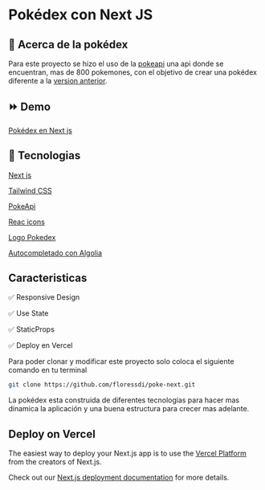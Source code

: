 

# Pokédex con Next JS

## 🎯 Acerca de la pokédex

Para este proyecto se hizo el uso de la [pokeapi](https://pokeapi.co/) una api donde se encuentran, mas de 800 pokemones, con el objetivo de crear una pokédex diferente a la [version anterior](https://floressdi.github.io/Pokedex/?pokemon=charmander).


## ⏩ Demo

[Pokédex en Next js](https://poke-next-sand.vercel.app/)


 
## 🚀 Tecnologias

[Next js](https://nextjs.org/)

[Tailwind CSS](https://tailwindcss.com/)

[PokeApi](https://pokeapi.co/)

[Reac icons](https://react-icons.github.io/react-icons)

[Logo Pokedex](https://fontmeme.com/es/fuente-pokemon/)

[Autocompletado con Algolia](https://github.com/algolia/autocomplete)

## Caracteristicas
✅ Responsive Design

✅ Use State

✅ StaticProps

✅ Deploy en Vercel

Para poder clonar y modificar este proyecto solo coloca el siguiente comando en tu terminal 

```bash
git clone https://github.com/floressdi/poke-next.git
```


La pokédex esta construida de diferentes tecnologías para hacer mas dinamica la aplicación y una buena estructura para crecer mas adelante.


## Deploy on Vercel

The easiest way to deploy your Next.js app is to use the [Vercel Platform](https://vercel.com/new?utm_medium=default-template&filter=next.js&utm_source=create-next-app&utm_campaign=create-next-app-readme) from the creators of Next.js.

Check out our [Next.js deployment documentation](https://nextjs.org/docs/deployment) for more details.
